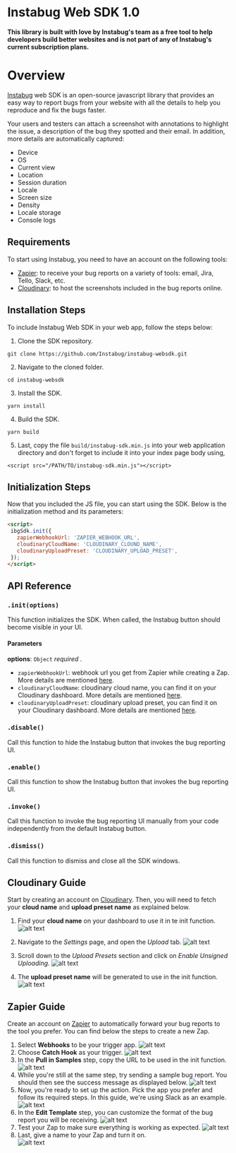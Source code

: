 # Instabug Web SDK 1.0 

**This library is built with love by Instabug's team as a free tool to help developers build better websites and is not part of any of Instabug's current subscription plans.**

# Overview
[Instabug](https://instabug.com) web SDK is an open-source javascript library that provides an easy way to report bugs from your website with all the details to help you reproduce and fix the bugs faster. 

Your users and testers can attach a screenshot with annotations to highlight the issue, a description of the bug they spotted and their email. In addition, more details are automatically captured: 
* Device
* OS
* Current view
* Location
* Session duration
* Locale
* Screen size
* Density
* Locale storage
* Console logs

## Requirements
To start using Instabug, you need to have an account on the following tools:
* [Zapier](https://zapier.com): to receive your bug reports on a variety of tools: email, Jira, Tello, Slack, etc. 
* [Cloudinary](https://cloudinary.com): to host the screenshots included in the bug reports online. 

## Installation Steps
To include Instabug Web SDK in your web app, follow the steps below: 

1. Clone the SDK repository. 
```
git clone https://github.com/Instabug/instabug-websdk.git
```
2. Navigate to the cloned folder. 
```
cd instabug-websdk
```
3. Install the SDK. 
```
yarn install
```
4. Build the SDK. 
```
yarn build
```
5. Last, copy the file `build/instabug-sdk.min.js` into your web application directory and don't forget to include it
into your index page body using,
```
<script src="/PATH/TO/instabug-sdk.min.js"></script>
```

## Initialization Steps
Now that you included the JS file, you can start using the SDK.  Below is the initialization method and its parameters: 
 ```html
<script>
  ibgSdk.init({
    zapierWebhookUrl: 'ZAPIER_WEBHOOK_URL',
    cloudinaryCloudName: 'CLOUDINARY_CLOUND_NAME',
    cloudinaryUploadPreset: 'CLOUDINARY_UPLOAD_PRESET',
  });
</script>
```

## API Reference

### `.init(options)`
This function initializes the SDK. When called, the Instabug button should become visible in your UI. 
#### Parameters
**options**: `Object` _required_ .
- `zapierWebhookUrl`: webhook url you get from Zapier while creating a Zap. More details are mentioned [here](#zapier-guide).
- `cloudinaryCloudName`: cloudinary cloud name, you can find it on your Cloudinary dashboard. More details are mentioned [here](#cloudinary-guide). 
- `cloudinaryUploadPreset`: cloudinary upload preset, you can find it on your Cloudinary dashboard. More details are mentioned [here](#cloudinary-guide).

### `.disable()`
Call this function to hide the Instabug button that invokes the bug reporting UI. 

### `.enable()`
Call this function to show the Instabug button that invokes the bug reporting UI. 

### `.invoke()`
Call this function to invoke the bug reporting UI manually from your code independently from the default Instabug button. 

### `.dismiss()`
Call this function to dismiss and close all the SDK windows.

## Cloudinary Guide
Start by creating an account on [Cloudinary](https://cloudinary.com). Then, you will need to fetch your **cloud name** and **upload preset name** as explained below. 

1. Find your **cloud name** on your dashboard to use it in te init function. 
![alt text](https://files.readme.io/58b3f8e-Cloudinary1.png)

2. Navigate to the *Settings* page, and open the *Upload* tab. 
![alt text](https://files.readme.io/ea87be3-Cloudinary2.png)

3. Scroll down to the *Upload Presets* section and click on *Enable Unsigned Uploading*.
![alt text](https://files.readme.io/70368bf-Cloudinary3.png)

4. The **upload preset name** will be generated to use in the init function.  
![alt text](https://files.readme.io/70368bf-Cloudinary3.png)

## Zapier Guide
Create an account on [Zapier](https://zapier.com) to automatically forward your bug reports to the tool you prefer. You can find below the steps to create a new Zap. 
1. Select **Webhooks** to be your trigger app. 
![alt text](https://files.readme.io/6253938-Zapier1.png)
2. Choose **Catch Hook** as your trigger. 
![alt text](https://files.readme.io/ed2b766-Zapier2.png)
3. In the  **Pull in Samples** step, copy the URL to be used in the init function. 
![alt text](https://files.readme.io/4c38817-Zapier3.png)
4. While you're still at the same step, try sending a sample bug report. You should then see the success message as displayed below. 
![alt text](https://files.readme.io/ef3b0b9-Zapier4.png)
5. Now, you're ready to set up the action. Pick the app you prefer and follow its required steps. In this guide, we're using Slack as an example. 
![alt text](https://files.readme.io/bcc7f77-Zapier5.png)
6. In the **Edit Template** step, you can customize the format of the bug report you will be receiving. 
![alt text](https://files.readme.io/7232147-Zapier6.png)
7. Test your Zap to make sure everything is working as expected. 
![alt text](https://files.readme.io/c645c89-Zapier8.png)
8. Last, give a name to your Zap and turn it on.  
![alt text](https://files.readme.io/244a5fe-Zapier10.png)


